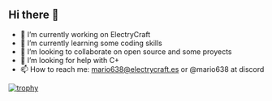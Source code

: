 ## Hi there 👋
- 🔭 I’m currently working on ElectryCraft
- 🌱 I’m currently learning some coding skills
- 👯 I’m looking to collaborate on open source and some proyects
- 🤔 I’m looking for help with C+
- 📫 How to reach me: mario638@electrycraft.es or @mario638 at discord

[![trophy](https://github-profile-trophy.vercel.app/?username=mario638&theme=onedark)](https://github.com/ryo-ma/github-profile-trophy)

<!--
**mario638/mario638** is a ✨ _special_ ✨ repository because its `README.md` (this file) appears on your GitHub profile.

Here are some ideas to get you started:

- 🔭 I’m currently working on ...
- 🌱 I’m currently learning ...
- 👯 I’m looking to collaborate on ...
- 🤔 I’m looking for help with ...
- 💬 Ask me about ...
- 📫 How to reach me: ...
- 😄 Pronouns: ...
- ⚡ Fun fact: ...
-->
